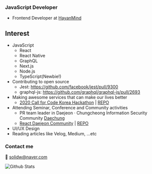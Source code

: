 ### JavaScript Developer
- Frontend Developer at [HayanMind](https://hayanmind.com) 

## Interest
- JavaScript
  - React
  - React Native
  - GraphQL
  - Next.js
  - Node.js
  - TypeScript(Newbie!)
- Contributing to open source
  - Jest: https://github.com/facebook/jest/pull/9300
  - graphql-js: https://github.com/graphql/graphql-js/pull/2693
- Making awesome services that can make our lives better
  - [2020 Call for Code Korea Hackathon](http://news.imaeil.com/Education/2020061516143588412) | [REPO](https://github.com/solidw/gogoschool)
- Attending Seminar, Conference and Community activities
  - PR team leader in Daejeon · Chungcheong Information Security Community [Daechung](https://www.facebook.com/%EB%8C%80%EC%A0%84%EC%B6%A9%EC%B2%AD-%EC%A0%95%EB%B3%B4%EB%B3%B4%ED%98%B8-%EB%8F%99%EC%95%84%EB%A6%AC-%EC%97%B0%ED%95%A9-589186041597093)
  - [React Daejeon Community](https://bit.ly/react-daejeon-community-2nd) | [REPO](https://github.com/solidw/react-daejeon-community-2nd)
- UI/UX Design
- Reading articles like Velog, Medium, ...etc

### Contact me
📨 solidw@naver.com

![Github Stats](https://github-readme-stats.vercel.app/api?username=solidw&show_icons=true)
